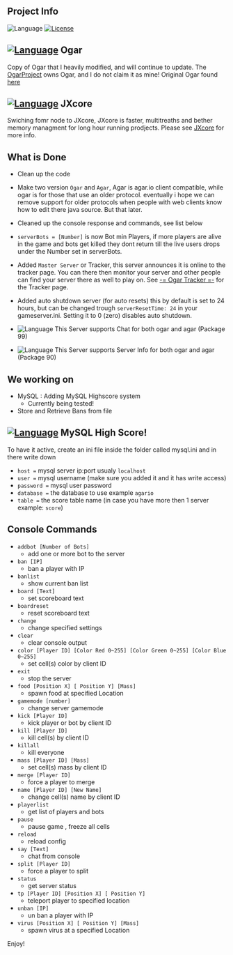 ## Project Info
![Language](https://img.shields.io/badge/language-Java-yellow.svg)
[![License](https://img.shields.io/badge/license-GPLv3-663399.svg)](https://github.com/JaraLowell/OgarServ/blob/OgarServer/LICENSE)

## [![Language](https://img.shields.io/badge/Ogar-Node-red.svg)](https://github.com/OgarProject/Ogar) Ogar
Copy of Ogar that I heavily modified, and will continue to update. The [OgarProject](https://ogarproject.com) owns Ogar, and I do not claim it as mine! Original Ogar found [here](https://github.com/OgarProject/Ogar)

## [![Language](https://img.shields.io/badge/JXCore-Nodejx-red.svg)](https://github.com/jxcore/jxcore) JXcore
Swiching fomr node to JXcore, JXcore is faster, multitreaths and bether memory managment for long hour running prodjects. Please see [JXcore](https://github.com/jxcore/jxcore) for more info.

## What is Done
* Clean up the code
* Make two version `Ogar` and `Agar`, Agar is agar.io client compatible, while ogar is for those that use an older protocol. eventually i hope we can remove support for older protocols when people with web clients know how to edit there java source. But that later.
* Cleaned up the console response and commands, see list below
* `serverBots = [Number]` is now Bot min Players, if more players are alive in the game and bots get killed they dont return till the live users drops under the Number set in serverBots.
* Added `Master Server` or Tracker, this server announces it is online to the tracker page. You can there then monitor your server and other people can find your server there as well to play on. See [-= Ogar Tracker =-](http://ogar.mivabe.nl/master) for the Tracker page.
* Added auto shutdown server (for auto resets) this by default is set to 24 hours, but can be changed trough `serverResetTime: 24` in your gameserver.ini. Setting it to 0 (zero) disables auto shutdown.

* ![Language](https://img.shields.io/badge/Chat-99-green.svg) This Server supports Chat for both ogar and agar (Package 99)
* ![Language](https://img.shields.io/badge/Info-90-green.svg) This Server supports Server Info for both ogar and agar (Package 90)

## We working on
* MySQL   : Adding MySQL Highscore system 
  - Currently being tested!
* Store and Retrieve Bans from file

## [![Language](https://img.shields.io/badge/language-MySQL-red.svg)](https://www.mysql.com) MySQL High Score!
To have it active, create an ini file inside the folder called mysql.ini and in there write down 
* `host =` mysql server ip:port usualy `localhost`
* `user =` mysql username (make sure you added it and it has write access)
* `password =` mysql user password
* `database =` the database to use example `agario`
* `table =` the score table name (in case you have more then 1 server example: `score`)

## Console Commands
- `addbot [Number of Bots]`
  * add one or more bot to the server
- `ban [IP]`
  * ban a player with IP
- `banlist`
  * show current ban list
- `board [Text]`
  * set scoreboard text
- `boardreset`
  * reset scoreboard text
- `change`
  * change specified settings
- `clear`
  * clear console output
- `color [Player ID] [Color Red 0~255] [Color Green 0~255] [Color Blue 0~255]`
  * set cell(s) color by client ID
- `exit`
  * stop the server
- `food [Position X] [ Position Y] [Mass]`
  * spawn food at specified Location
- `gamemode [number]`
  * change server gamemode
- `kick [Player ID]`
  * kick player or bot by client ID
- `kill [Player ID]`
  * kill cell(s) by client ID
- `killall`
  * kill everyone
- `mass [Player ID] [Mass]`
  * set cell(s) mass by client ID
- `merge [Player ID]`
  * force a player to merge
- `name [Player ID] [New Name]`
  * change cell(s) name by client ID
- `playerlist`
  * get list of players and bots
- `pause`
  * pause game , freeze all cells
- `reload`
  * reload config
- `say [Text]`
  * chat from console
- `split [Player ID]`
  * force a player to split
- `status`
  * get server status
- `tp [Player ID] [Position X] [ Position Y]`
  * teleport player to specified location
- `unban [IP]`
  * un ban a player with IP
- `virus [Position X] [ Position Y] [Mass]`
  * spawn virus at a specified Location

Enjoy!
